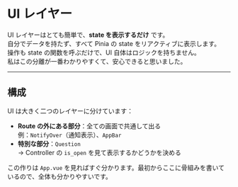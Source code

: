 # UI レイヤー 

UI レイヤーはとても簡単で、**state を表示するだけ** です。  
自分でデータを持たず、すべて Pinia の state をリアクティブに表示します。  
操作も state の関数を呼ぶだけで、UI 自体はロジックを持ちません。  
私はこの分離が一番わかりやすくて、安心できると思いました。

---

## 構成

UI は大きく二つのレイヤーに分けています：

- **Route の外にある部分**：全ての画面で共通して出る  
  例：`NotifyOver`（通知表示）、`AppBar`  
- **特別な部分**：`Question`  
  → Controller の `is_open` を見て表示するかどうかを決める  

この作りは `App.vue` を見ればすぐ分かります。最初からここに骨組みを書いているので、全体も分かりやすいです。